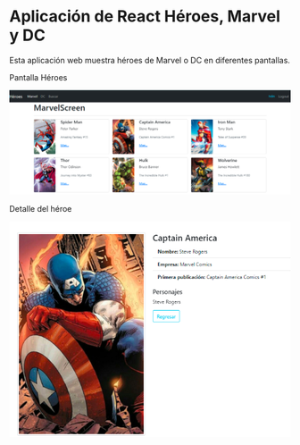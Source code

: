 # Aplicación de React Héroes, Marvel y DC

Esta aplicación web muestra héroes de Marvel o DC en diferentes pantallas.

Pantalla Héroes

![Pantalla Marvel](./src/img/marvelScreen.png)

Detalle del héroe

![Pantalla Marvel](./src/img/detailHero.png)


